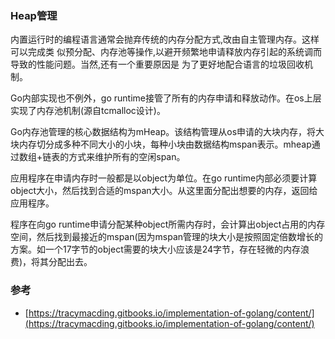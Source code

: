 ### Heap管理

内置运行时的编程语言通常会抛弃传统的内存分配方式,改由自主管理内存。这样可以完成类 似预分配、内存池等操作,以避开频繁地申请释放内存引起的系统调而导致的性能问题。当然,还有一个重要原因是 为了更好地配合语言的垃圾回收机制。

Go内部实现也不例外，go runtime接管了所有的内存申请和释放动作。在os上层实现了内存池机制\(源自tcmalloc设计\)。

Go内存池管理的核心数据结构为mHeap。该结构管理从os申请的大块内存，将大块内存切分成多种不同大小的小块，每种小块由数据结构mspan表示。mheap通过数组+链表的方式来维护所有的空闲span。

应用程序在申请内存时一般都是以object为单位。在go runtime内部必须要计算object大小，然后找到合适的mspan大小。从这里面分配出想要的内存，返回给应用程序。

程序在向go runtime申请分配某种object所需内存时，会计算出object占用的内存空间，然后找到最接近的mspan\(因为mspan管理的块大小是按照固定倍数增长的方案。如一个17字节的object需要的块大小应该是24字节，存在轻微的内存浪费\)，将其分配出去。

### 参考

* [https://tracymacding.gitbooks.io/implementation-of-golang/content/](https://tracymacding.gitbooks.io/implementation-of-golang/content/)



